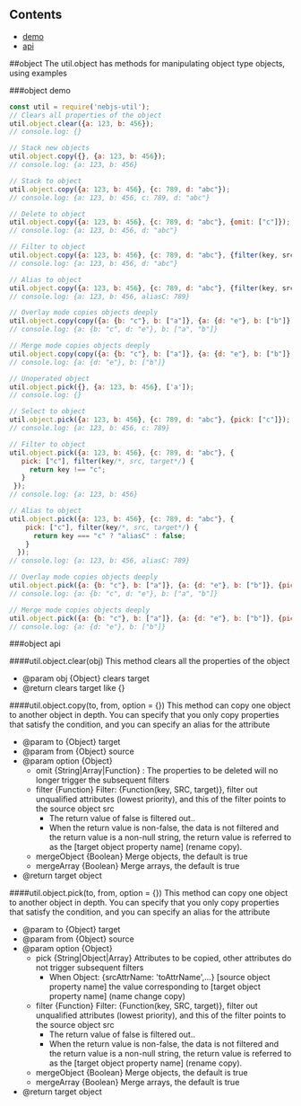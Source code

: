 
## Contents

- [demo](#demo)
- [api](#api)

##object
The util.object has methods for manipulating object type objects, using examples

<span id="demo"></span>
###object demo

```javascript
const util = require('nebjs-util');
// Clears all properties of the object
util.object.clear({a: 123, b: 456});
// console.log: {}

// Stack new objects
util.object.copy({}, {a: 123, b: 456});
// console.log: {a: 123, b: 456}

// Stack to object
util.object.copy({a: 123, b: 456}, {c: 789, d: "abc"});
// console.log: {a: 123, b: 456, c: 789, d: "abc"}

// Delete to object
util.object.copy({a: 123, b: 456}, {c: 789, d: "abc"}, {omit: ["c"]});
// console.log: {a: 123, b: 456, d: "abc"}

// Filter to object
util.object.copy({a: 123, b: 456}, {c: 789, d: "abc"}, {filter(key, src, target){return key!=="c";}});
// console.log: {a: 123, b: 456, d: "abc"}

// Alias to object
util.object.copy({a: 123, b: 456}, {c: 789, d: "abc"}, {filter(key, src, target){return key==="c"?"aliasC":false;}});
// console.log: {a: 123, b: 456, aliasC: 789}

// Overlay mode copies objects deeply
util.object.copy(copy({a: {b: "c"}, b: ["a"]}, {a: {d: "e"}, b: ["b"]});
// console.log: {a: {b: "c", d: "e"}, b: ["a", "b"]}

// Merge mode copies objects deeply
util.object.copy(copy({a: {b: "c"}, b: ["a"]}, {a: {d: "e"}, b: ["b"]}, {mergeObject: false, mergeArray: false});
// console.log: {a: {d: "e"}, b: ["b"]}

// Unoperated object
util.object.pick({}, {a: 123, b: 456}, ['a']);
// console.log: {}

// Select to object
util.object.pick({a: 123, b: 456}, {c: 789, d: "abc"}, {pick: ["c"]});
// console.log: {a: 123, b: 456, c: 789}

// Filter to object
util.object.pick({a: 123, b: 456}, {c: 789, d: "abc"}, {
   pick: ["c"], filter(key/*, src, target*/) {
     return key !== "c";
   }
 });
// console.log: {a: 123, b: 456}

// Alias to object
util.object.pick({a: 123, b: 456}, {c: 789, d: "abc"}, {
    pick: ["c"], filter(key/*, src, target*/) {
      return key === "c" ? "aliasC" : false;
    }
  });
// console.log: {a: 123, b: 456, aliasC: 789}

// Overlay mode copies objects deeply
util.object.pick({a: {b: "c"}, b: ["a"]}, {a: {d: "e"}, b: ["b"]}, {pick: ["a", "b"]});
// console.log: {a: {b: "c", d: "e"}, b: ["a", "b"]}

// Merge mode copies objects deeply
util.object.pick({a: {b: "c"}, b: ["a"]}, {a: {d: "e"}, b: ["b"]}, {pick: ["a", "b"], mergeObject: false, mergeArray: false});
// console.log: {a: {d: "e"}, b: ["b"]}
```

<span id="api"></span>
###object api

####util.object.clear(obj)
This method clears all the properties of the object
- @param obj {Object} clears target
- @return clears target like {}

####util.object.copy(to, from, option = {})
This method can copy one object to another object in depth. You can specify that you only copy properties that satisfy the condition, and you can specify an alias for the attribute
- @param to {Object} target
- @param from {Object} source
- @param option {Object}
  - omit {String|Array|Function} : The properties to be deleted will no longer trigger the subsequent filters
  - filter {Function} Filter: {Function(key, SRC, target)}, filter out unqualified attributes (lowest priority), and this of the filter points to the source object src
    - The return value of false is filtered out..
    - When the return value is non-false, the data is not filtered and the return value is a non-null string, the return value is referred to as the [target object property name] (rename copy).
  - mergeObject {Boolean} Merge objects, the default is true
  - mergeArray {Boolean} Merge arrays, the default is true
- @return target object

####util.object.pick(to, from, option = {})
This method can copy one object to another object in depth. You can specify that you only copy properties that satisfy the condition, and you can specify an alias for the attribute
- @param to {Object} target
- @param from {Object} source
- @param option {Object}
  - pick {String|Object|Array} Attributes to be copied, other attributes do not trigger subsequent filters
    - When Object: {srcAttrName: 'toAttrName',...} [source object property name] the value corresponding to [target object property name] (name change copy)
  - filter {Function} Filter: {Function(key, SRC, target)}, filter out unqualified attributes (lowest priority), and this of the filter points to the source object src
    - The return value of false is filtered out..
    - When the return value is non-false, the data is not filtered and the return value is a non-null string, the return value is referred to as the [target object property name] (rename copy).
  - mergeObject {Boolean} Merge objects, the default is true
  - mergeArray {Boolean} Merge arrays, the default is true
- @return target object
